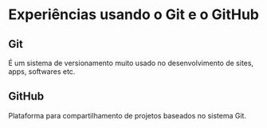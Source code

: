 # Experiências usando o Git e o GitHub

## Git

É um sistema de versionamento muito usado no desenvolvimento de sites, apps, softwares etc.

## GitHub

Plataforma para compartilhamento de projetos baseados no sistema Git.
